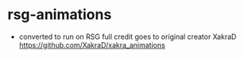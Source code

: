 # rsg-animations

- converted to run on RSG full credit goes to original creator XakraD
https://github.com/XakraD/xakra_animations
